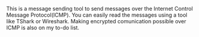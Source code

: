 This is a message sending tool to send messages over the Internet Control Message Protocol(ICMP).
You can easily read the messages using a tool like TShark or Wireshark.
Making encrypted comunication possible over ICMP is also on my to-do list.
